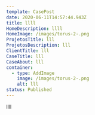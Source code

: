 ```yaml
---
template: CasePost
date: 2020-06-11T14:57:44.943Z
title: llll
HomeDescription: llll
HomeImage: /images/torus-2-.png
ProjetosTitle: lll
ProjetosDescription: lll
ClientTitle: lll
CaseTitle: lll
CaseAbout: lll
container:
  - type: AddImage
    image: /images/torus-2-.png
    alt: lll
status: Published
---
```

llll